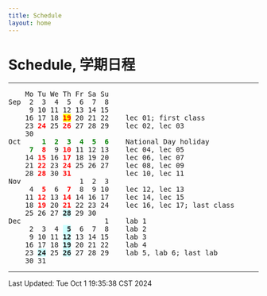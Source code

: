 ```yaml
---
title: Schedule
layout: home
---
```

# Schedule, 学期日程

---

<pre>    Mo Tu We Th Fr Sa Su
Sep  2  3  4  5  6  7  8    
     9 10 11 12 13 14 15    
    16 17 18 <span style="color: red; background: yellow;"><b>19</b></span> 20 21 22    lec 01; first class
    23 <span style="color: red;"><b>24</b></span> 25 <span style="color: red;"><b>26</b></span> 27 28 29    lec 02, lec 03
    30
Oct     <span style="color: green;"><b>1  2  3  4  5  6</b></span>    National Day holiday
    <span style="color: green;"><b> 7</b></span> <span style="color: red;"><b> 8</b></span>  9 <span style="color: red;"><b>10</b></span> 11 12 13    lec 04, lec 05
    14 <span style="color: red;"><b>15</b></span> 16 <span style="color: red;"><b>17</b></span> 18 19 20    lec 06, lec 07
    21 <span style="color: red;"><b>22</b></span> 23 <span style="color: red;"><b>24</b></span> 25 26 27    lec 08, lec 09
    28 <span style="color: red;"><b>28</b></span> 30 <span style="color: red;"><b>31</b></span>             lec 10, lec 11
Nov              1  2  3    
     4 <span style="color: red;"><b> 5</b></span>  6 <span style="color: red;"><b> 7</b></span>  8  9 10    lec 12, lec 13
    11 <span style="color: red;"><b>12</b></span> 13 <span style="color: red;"><b>14</b></span> 14 16 17    lec 14, lec 15
    18 <span style="color: red;"><b>19</b></span> 20 <span style="color: red;"><b>21</b></span> 22 23 24    lec 16, lec 17; last class
    25 26 27 <span style="background: #CCFFFF;"><b>28</b></span> 29 30       
Dec                    1    lab 1
     2  3  4 <span style="background: #CCFFFF;"><b> 5</b></span>  6  7  8    lab 2
     9 10 11 <span style="background: #CCFFFF;"><b>12</b></span> 13 14 15    lab 3
    16 17 18 <span style="background: #CCFFFF;"><b>19</b></span> 20 21 22    lab 4
    23 <span style="background: #CCFFFF;"><b>24</b></span> 25 <span style="background: #CCFFFF;"><b>26</b></span> 27 28 29    lab 5, lab 6; last lab
    30 31
</pre>

---

Last Updated: Tue Oct  1 19:35:38 CST 2024